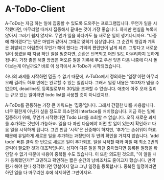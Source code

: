 # A-ToDo-Client

A-ToDo는 지금 하는 일에 집중할 수 있도록 도와주는 프로그램입니다. 무언가 일을 시작했다면, 마무리할 때까지 집중해서 끝내는 것이 가장 좋습니다. 하지만 현실을 녹록지 않아서 그러기 쉽지 않지요. 무언가 일을 하다가도 늘 새로운 일이 생겨나니까요. "나중에 해야겠다"는 말은 마법과 같아서 그대로 잊히기 십상입니다. 그 순간의 영감과 계획은 휘발되고 어렴풋이 무언가 해야 했다는 기억의 편린만이 남게 되죠. 그렇다고 새로운 일이 생겼을 때 지금 하던 일을 멈춘다면, 순환은 반복되고 어떤 일도 마무리하지 못하게 됩니다. 가장 좋은 해결 방법은 떠오른 일을 기록해 두고 우선 잊은 다음 나중에 다시 돌아보는게 아닐까요? 바로 이 생각에서 A-ToDo가 시작되었습니다.

하나의 과제를 시작하면 멈출 수 없기 때문에, A-ToDo에서 정의하는 '일정'이란 아무리 오래 걸려도 하루 안에는 완료할 수 있는 일입니다. 그래서 일정 내용은 100자가 넘을 수 없으며, deadline도 등록일로부터 30일을 초과할 수 없습니다. 애초에 아주 오래 걸리는 규모 있는 일이라면 todo list를 사용할 것이 아니겠지요.

A-ToDo를 관통하는 가장 큰 키워드는 '집중'입니다. 그래서 간결한 UI를 사용합니다. 너무 휑한게 아닌가 싶을 정도로 최소한의 Interface를 배치했습니다. 지금 하는 일에 집중하기 위해, 무언가 시작했다면 Todo List를 조회할 수 없습니다. 오직 새로운 과제를 추가하는 것만이 가능하죠. 일을 다 마친 다음에야 어떤 할 일이 있는지 확인하고 다음 일을 시작하게 됩니다. 그런 만큼 '시작'은 신중해야 하지만, '추가'는 손쉬워야 하죠. 때문에 유일하게 새로운 일을 추가하는 과정만이 두 번의 확인을 거치지 않습니다. 'add todo' 버튼 클릭 한 번으로 새로운 일이 추가되죠. 일을 시작할 때와 마칠 때 최소 2번의 클릭이 필요한 것과 대조적입니다. 심지어 다른 일을 하던 중이었다면 등록된 일정을 확인할 수 없기 때문에 내용이 중복될 수도 있습니다. 이 또한 의도된 것으로, "이 일을 내가 등록했던가?" 고민하고 확인하는 짧은 순간의 낭비조차도 줄이고자 했습니다. 만약 뭔가 해야 한다 생각했다면 망설이지 말고 그냥 일정을 등록합시다. 중복된 일정이라면 하던 일을 다 마무리한 후에 삭제하면 그만이지요.
